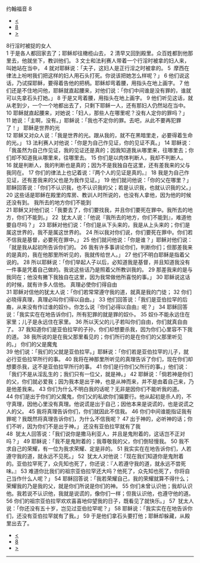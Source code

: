 ﻿





 约翰福音 8




* [<](bible/JHN07.md)
* [8](bible/JHN.md)
* [>](bible/JHN09.md)



 
8行淫时被捉的女人  
1 于是各人都回家去了；耶稣却往橄榄山去， 
2 清早又回到殿里。众百姓都到他那里去，他就坐下，教训他们。 
3 文士和法利赛人带着一个行淫时被拿的妇人来，叫她站在当中， 
4 就对耶稣说：「夫子，这妇人是正行淫之时被拿的。 
5  摩西在律法上吩咐我们把这样的妇人用石头打死。你说该把她怎么样呢？」 
6 他们说这话，乃试探耶稣，要得着告他的把柄。耶稣却弯着腰，用指头在地上画字。 
7 他们还是不住地问他，耶稣就直起腰来，对他们说：「你们中间谁是没有罪的，谁就可以先拿石头打她。」 
8 于是又弯着腰，用指头在地上画字。 
9 他们听见这话，就从老到少，一个一个地都出去了，只剩下耶稣一人，还有那妇人仍然站在当中。 
10 耶稣就直起腰来，对她说：「妇人，那些人在哪里呢？没有人定你的罪吗？」 
11 她说：「主啊，没有。」耶稣说：「我也不定你的罪。去吧，从此不要再犯罪了！」 耶稣是世界的光  
12 耶稣又对众人说：「我是世界的光。跟从我的，就不在黑暗里走，必要得着生命的光。」 
13 法利赛人对他说：「你是为自己作见证，你的见证不真。」 
14 耶稣说：「我虽然为自己作见证，我的见证还是真的；因我知道我从哪里来，往哪里去；你们却不知道我从哪里来，往哪里去。 
15 你们是以肉体判断人，我却不判断人。 
16 就是判断人，我的判断也是真的；因为不是我独自在这里，还有差我来的父与我同在。 
17 你们的律法上也记着说：『两个人的见证是真的。』 
18 我是为自己作见证，还有差我来的父也是为我作见证。」 
19 他们就问他说：「你的父在哪里？」耶稣回答说：「你们不认识我，也不认识我的父；若是认识我，也就认识我的父。」 
20 这些话是耶稣在殿里的库房、教训人时所说的，也没有人拿他，因为他的时候还没有到。 我所去的地方你们不能到  
21 耶稣又对他们说：「我要去了，你们要找我，并且你们要死在罪中。我所去的地方，你们不能到。」 
22  犹太人说：「他说『我所去的地方，你们不能到』，难道他要自尽吗？」 
23 耶稣对他们说：「你们是从下头来的，我是从上头来的；你们是属这世界的，我不是属这世界的。 
24 所以我对你们说，你们要死在罪中。你们若不信我是基督，必要死在罪中。」 
25 他们就问他说：「你是谁？」耶稣对他们说：「就是我从起初所告诉你们的。 
26 我有许多事讲论你们，判断你们；但那差我来的是真的，我在他那里所听见的，我就传给世人。」 
27 他们不明白耶稣是指着父说的。 
28 所以耶稣说：「你们举起人子以后，必知道我是基督，并且知道我没有一件事是凭着自己做的。我说这些话乃是照着父所教训我的。 
29 那差我来的是与我同在；他没有撇下我独自在这里，因为我常做他所喜悦的事。」 
30 耶稣说这话的时候，就有许多人信他。 真理必使你们得自由  
31 耶稣对信他的犹太人说：「你们若常常遵守我的道，就真是我的门徒； 
32 你们必晓得真理，真理必叫你们得以自由。」 
33 他们回答说：「我们是亚伯拉罕的后裔，从来没有作过谁的奴仆。你怎么说『你们必得以自由』呢？」 
34 耶稣回答说：「我实实在在地告诉你们，所有犯罪的就是罪的奴仆。 
35 奴仆不能永远住在家里；儿子是永远住在家里。 
36 所以天父的儿子若叫你们自由，你们就真自由了。 
37 我知道你们是亚伯拉罕的子孙，你们却想要杀我，因为你们心里容不下我的道。 
38 我所说的是在我父那里看见的；你们所行的是在你们的父那里听见的。」 你们的父是魔鬼  
39 他们说：「我们的父就是亚伯拉罕。」耶稣说：「你们若是亚伯拉罕的儿子，就必行亚伯拉罕所行的事。 
40 我将在神那里所听见的真理告诉了你们，现在你们却想要杀我，这不是亚伯拉罕所行的事。 
41 你们是行你们父所行的事。」他们说：「我们不是从淫乱生的；我们只有一位父，就是神。」 
42 耶稣说：「倘若神是你们的父，你们就必爱我；因为我本是出于神，也是从神而来，并不是由着自己来，乃是他差我来。 
43 你们为什么不明白我的话呢？无非是因你们不能听我的道。 
44 你们是出于你们的父魔鬼，你们父的私欲你们偏要行。他从起初是杀人的，不守真理，因他心里没有真理。他说谎是出于自己；因他本来是说谎的，也是说谎之人的父。 
45 我将真理告诉你们，你们就因此不信我。 
46 你们中间谁能指证我有罪呢？我既然将真理告诉你们，为什么不信我呢？ 
47 出于神的，必听神的话；你们不听，因为你们不是出于神。」 还没有亚伯拉罕就有了我  
48  犹太人回答说：「我们说你是撒马利亚人，并且是鬼附着的，这话岂不正对吗？」 
49 耶稣说：「我不是鬼附着的；我尊敬我的父，你们倒轻慢我。 
50 我不求自己的荣耀，有一位为我求荣耀、定是非的。 
51 我实实在在地告诉你们，人若遵守我的道，就永远不见死。」 
52  犹太人对他说：「现在我们知道你是鬼附着的。亚伯拉罕死了，众先知也死了，你还说：『人若遵守我的道，就永远不尝死味。』 
53 难道你比我们的祖宗亚伯拉罕还大吗？他死了，众先知也死了，你将自己当作什么人呢？」 
54 耶稣回答说：「我若荣耀自己，我的荣耀就算不得什么；荣耀我的乃是我的父，就是你们所说是你们的神。 
55 你们未曾认识他；我却认识他。我若说不认识他，我就是说谎的，像你们一样；但我认识他，也遵守他的道。 
56 你们的祖宗亚伯拉罕欢欢喜喜地仰望我的日子，既看见了就快乐。」 
57  犹太人说：「你还没有五十岁，岂见过亚伯拉罕呢？」 
58 耶稣说：「我实实在在地告诉你们，还没有亚伯拉罕就有了我。」 
59 于是他们拿石头要打他；耶稣却躲藏，从殿里出去了。 
* [<](bible/JHN07.md)
* [8](bible/JHN.md)
* [>](bible/JHN09.md)





---



